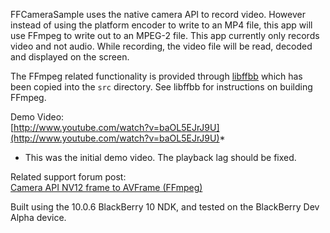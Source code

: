 FFCameraSample uses the native camera API to record video. However instead of using the platform encoder to write to an MP4 file, this app will use FFmpeg to write out to an MPEG-2 file. This app currently only records video and not audio. While recording, the video file will be read, decoded and displayed on the screen.

The FFmpeg related functionality is provided through [libffbb](https://github.com/hardisonbrewing/libffbb) which has been copied into the `src` directory. See libffbb for instructions on building FFmpeg.

Demo Video:  
[http://www.youtube.com/watch?v=baOL5EJrJ9U](http://www.youtube.com/watch?v=baOL5EJrJ9U)*  
* This was the initial demo video. The playback lag should be fixed.

Related support forum post:  
[Camera API NV12 frame to AVFrame (FFmpeg)](http://supportforums.blackberry.com/t5/Native-Development/Camera-API-NV12-frame-to-AVFrame-FFmpeg/td-p/1842089)

Built using the 10.0.6 BlackBerry 10 NDK, and tested on the BlackBerry Dev Alpha device.